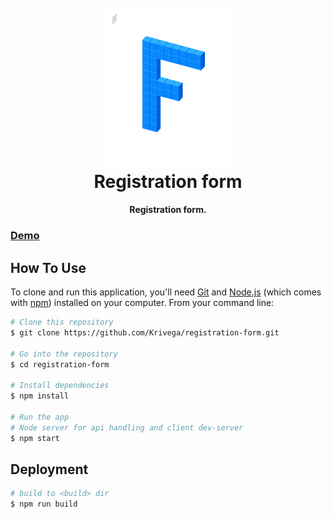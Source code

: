 <h1 align="center">
  <br>
  <a href="https://krivega.github.io/registration-form" target="_blank"><img src="https://github.com/Krivega/registration-form/raw/master/public/logo.png" alt="Registration form" width="200"></a>
  <br>
  Registration form
  <br>
</h1>

<h4 align="center">Registration form.</h4>

### [Demo](https://krivega.github.io/registration-form)

## How To Use

To clone and run this application, you'll need [Git](https://git-scm.com) and [Node.js](https://nodejs.org/en/download/) (which comes with [npm](http://npmjs.com)) installed on your computer. From your command line:

```bash
# Clone this repository
$ git clone https://github.com/Krivega/registration-form.git

# Go into the repository
$ cd registration-form

# Install dependencies
$ npm install

# Run the app
# Node server for api handling and client dev-server
$ npm start
```

## Deployment

```bash
# build to <build> dir
$ npm run build
```

